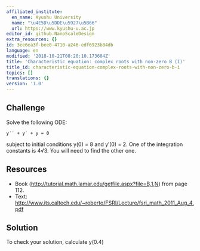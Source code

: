```yaml
---
affiliated_institute:
  en_name: Kyushu University
  name: "\u4E5D\u5DDE\u5927\u5B66"
  url: https://www.kyushu-u.ac.jp
editor_id: github.NanoScaleDesign
extra_resources: {}
id: 3ee6ea3f-bee0-4710-a246-edf6923b84db
language: en
modified: '2018-10-21T08:20:10.173604Z'
title: 'Characteristic equation: complex roots with non-zero B (I)'
title_id: characteristic-equation-complex-roots-with-non-zero-b-i
topics: []
translations: {}
version: '1.0'
---
```


## Challenge

Solve the following ODE:

    y′′ + y′ + y = 0

subject to initial conditions y(0) = 8 and y′(0) = 2. One of the integration constants is 4√3. You will
need to find the other one.

## Resources

- Book (http://tutorial.math.lamar.edu/getfile.aspx?file=B,1,N) from page 112.
- Text: http://www.its.caltech.edu/~roberto/FSRI/Lecture/fsri_math_2011_Aug_4.pdf

## Solution

To check your solution, calculate y(0.4)
